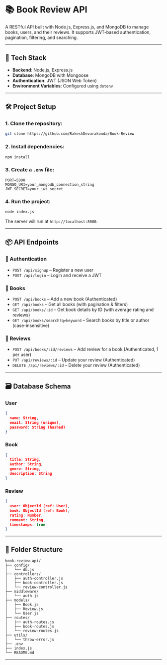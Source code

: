 # 📚 Book Review API

A RESTful API built with Node.js, Express.js, and MongoDB to manage books, users, and their reviews. It supports JWT-based authentication, pagination, filtering, and searching.

---

## 🚀 Tech Stack

* **Backend**: Node.js, Express.js
* **Database**: MongoDB with Mongoose
* **Authentication**: JWT (JSON Web Token)
* **Environment Variables**: Configured using `dotenv`

---

## 🛠️ Project Setup

### 1. Clone the repository:

```bash
git clone https://github.com/RakeshDevarakonda/Book-Review

```

### 2. Install dependencies:

```bash
npm install
```

### 3. Create a `.env` file:

```env
PORT=5000
MONGO_URI=your_mongodb_connection_string
JWT_SECRET=your_jwt_secret
```

### 4. Run the project:

```bash
node index.js
```

The server will run at `http://localhost:8000`.

---

## 📦 API Endpoints

### 🔐 Authentication

* `POST /api/signup` – Register a new user
* `POST /api/login` – Login and receive a JWT

### 📘 Books

* `POST /api/books` – Add a new book (Authenticated)
* `GET /api/books` – Get all books (with pagination & filters)
* `GET /api/books/:id` – Get book details by ID (with average rating and reviews)
* `GET /api/books/search?q=keyword` – Search books by title or author (case-insensitive)

### 📝 Reviews

* `POST /api/books/:id/reviews` – Add review for a book (Authenticated, 1 per user)
* `PUT /api/reviews/:id` – Update your review (Authenticated)
* `DELETE /api/reviews/:id` – Delete your review (Authenticated)

---




## 🗃️ Database Schema

### User

```json
{
  name: String,
  email: String (unique),
  password: String (hashed)
}
```

### Book

```json
{
  title: String,
  author: String,
  genre: String,
  description: String
}
```

### Review

```json
{
  user: ObjectId (ref: User),
  book: ObjectId (ref: Book),
  rating: Number,
  comment: String,
  timestamps: true
}
```

---

## 📁 Folder Structure

```
book-review-api/
├── config/
│   └── db.js
├── controllers/
│   ├── auth-controller.js
│   ├── book-controller.js
│   └── review-controller.js
├── middleware/
│   └── auth.js
├── models/
│   ├── Book.js
│   ├── Review.js
│   └── User.js
├── routes/
│   ├── auth-routes.js
│   ├── book-routes.js
│   └── review-routes.js
├── utils/
│   └── throw-error.js
├── .env
├── index.js
└── README.md
```

---


